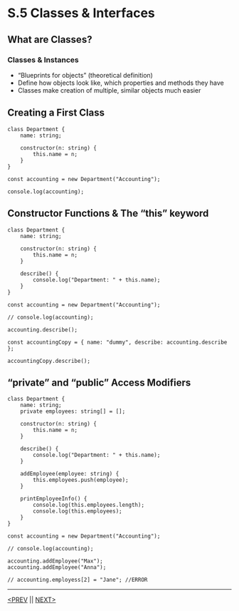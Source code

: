 # S.5 Classes & Interfaces

## What are Classes?

### Classes & Instances

-   “Blueprints for objects” (theoretical definition)
-   Define how objects look like, which properties and methods they have
-   Classes make creation of multiple, similar objects much easier

## Creating a First Class

```tsx
class Department {
	name: string;

	constructor(n: string) {
		this.name = n;
	}
}

const accounting = new Department("Accounting");

console.log(accounting);
```

## Constructor Functions & The “this” keyword

```tsx
class Department {
	name: string;

	constructor(n: string) {
		this.name = n;
	}

	describe() {
		console.log("Department: " + this.name);
	}
}

const accounting = new Department("Accounting");

// console.log(accounting);

accounting.describe();

const accountingCopy = { name: "dummy", describe: accounting.describe };

accountingCopy.describe();
```

## “private” and “public” Access Modifiers

```tsx
class Department {
	name: string;
	private employees: string[] = [];

	constructor(n: string) {
		this.name = n;
	}

	describe() {
		console.log("Department: " + this.name);
	}

	addEmployee(employee: string) {
		this.employees.push(employee);
	}

	printEmployeeInfo() {
		console.log(this.employees.length);
		console.log(this.employees);
	}
}

const accounting = new Department("Accounting");

// console.log(accounting);

accounting.addEmployee("Max");
accounting.addEmployee("Anna");

// accounting.employess[2] = "Jane"; //ERROR
```

---

[<PREV](./230413.md) || [NEXT>](./230416.md)
